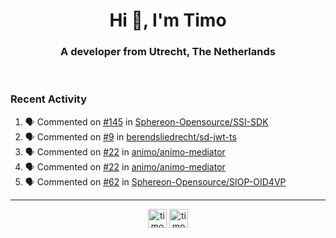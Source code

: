 <h1 align="center">Hi 👋, I'm Timo</h1>
<h3 align="center">A developer from Utrecht, The Netherlands</h3>
<br/>
<!-- https://github.com/rahuldkjain/github-profile-readme-generator --!>

<!--  <p align="left"><img src="https://github-readme-stats.vercel.app/api?username=timoglastra&show_icons=true&count_private=true&" alt="timoglastra" /></p> --!>

<!--
Github language stats
<p align="left"><img src="https://github-readme-stats.vercel.app/api/top-langs/?username=timoglastra&layout=compact" alt="timoglastra" /><p>
-->

<!-- Codestats language stats -->
<!-- <p align="left"><img src="https://codestats-readme.vercel.app/api/top-langs/?username=timoglastra&layout=compact&language_count=12" alt="timoglastra" /><p>    --!>
  
<h3>Recent Activity</h3>

<!--START_SECTION:activity-->
1. 🗣 Commented on [#145](https://github.com/Sphereon-Opensource/SSI-SDK/pull/145#issuecomment-1840222309) in [Sphereon-Opensource/SSI-SDK](https://github.com/Sphereon-Opensource/SSI-SDK)
2. 🗣 Commented on [#9](https://github.com/berendsliedrecht/sd-jwt-ts/pull/9#issuecomment-1838415966) in [berendsliedrecht/sd-jwt-ts](https://github.com/berendsliedrecht/sd-jwt-ts)
3. 🗣 Commented on [#22](https://github.com/animo/animo-mediator/issues/22#issuecomment-1838237485) in [animo/animo-mediator](https://github.com/animo/animo-mediator)
4. 🗣 Commented on [#22](https://github.com/animo/animo-mediator/issues/22#issuecomment-1837873023) in [animo/animo-mediator](https://github.com/animo/animo-mediator)
5. 🗣 Commented on [#62](https://github.com/Sphereon-Opensource/SIOP-OID4VP/issues/62#issuecomment-1835777979) in [Sphereon-Opensource/SIOP-OID4VP](https://github.com/Sphereon-Opensource/SIOP-OID4VP)
<!--END_SECTION:activity-->

---

<p align="center">
<a href="https://twitter.com/timoglastra" target="blank"><img align="center" src="https://cdn.jsdelivr.net/npm/simple-icons@3.0.1/icons/twitter.svg" alt="timoglastra" height="30" width="30" /></a>
<a href="https://linkedin.com/in/timoglastra" target="blank"><img align="center" src="https://cdn.jsdelivr.net/npm/simple-icons@3.0.1/icons/linkedin.svg" alt="timoglastra" height="30" width="30" /></a>
</p>



